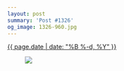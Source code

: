 ```yaml
---
layout: post
summary: 'Post #1326'
og_image: 1326-960.jpg
---
```


<p>
 <time>
  <a href="/1326">
   {{ page.date | date: "%B %-d, %Y" }}
  </a>
 </time>
 <a href="/1326">
  <figure data-taken="3/21/2021">
   <img sizes="(min-width: 700px) 50vw, calc(100vw - 2rem)" src="{{ site.assets_url }}/1326-480.jpg" srcset="{{ site.assets_url }}/1326-240.jpg 240w, {{ site.assets_url }}/1326-480.jpg 480w, {{ site.assets_url }}/1326-720.jpg 720w, {{ site.assets_url }}/1326-960.jpg 960w"/>
  </figure>
 </a>
</p>
